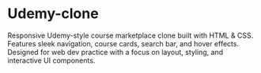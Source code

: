 # Udemy-clone
Responsive Udemy-style course marketplace clone built with HTML &amp; CSS. Features sleek navigation, course cards, search bar, and hover effects. Designed for web dev practice with a focus on layout, styling, and interactive UI components.
